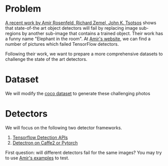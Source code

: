 # Problem 
[A recent work by Amir Rosenfeld, Richard Zemel, John K. Tsotsos](https://arxiv.org/abs/1808.03305) shows that state-of-the art object detectors will fail by replacing image sub-regions by another sub-image that contains a trained object. Their work has a funny name "Elephant in the room". At [Amir's website](https://sites.google.com/view/amirrosenfeld), we can find a number of pictures which failed TensorFlow detectors.

Following their work, we want to prepare a more comprehensive datasets to challenge the state of the art detectors.

# Dataset
We will modify the [coco dataset](http://cocodataset.org/) to generate these challenging photos

# Detectors
We will focus on the following two detector frameworks.
1. [Tensorflow Detection APIs](https://github.com/tensorflow/models/tree/master/research/object_detection)
2. [Detectron on Caffe2 or Pytorch](https://github.com/facebookresearch/Detectron/)

First question: will different detectors fail for the same images? You may try to use [Amir's examples](https://github.com/facebookresearch/Detectron/) to test.
